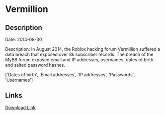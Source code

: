 # Vermillion

## Description

Date: 2014-08-30

Description:
In August 2014, the Roblox hacking forum Vermillion suffered a data breach that exposed over 8k subscriber records. The breach of the MyBB forum exposed email and IP addresses, usernames, dates of birth and salted password hashes.


['Dates of birth', 'Email addresses', 'IP addresses', 'Passwords', 'Usernames']

## Links

[Download Link](https://link-to.net/1229997/426.5124220336859/dynamic/?r=djNybWlsbGlvbi5uZXQ=)